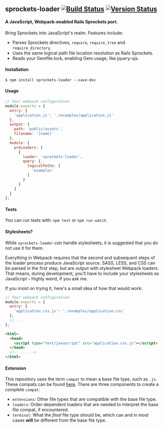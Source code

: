 ## sprockets-loader [![Build Status](https://travis-ci.org/treycordova/sprockets-loader.svg?branch=master)](https://travis-ci.org/treycordova/sprockets-loader) [![Version Status](https://img.shields.io/npm/v/sprockets-loader.svg)](https://www.npmjs.org/package/sprockets-loader)
#### A JavaScript, Webpack-enabled Rails Sprockets port.

Bring Sprockets into JavaScript's realm. Features include:
- Parses Sprockets directives, `require`, `require_tree` and `require_directory`.
- Uses the same logical path file location resolution as Rails Sprockets.
- Reads your Gemfile.lock, enabling Gem usage, like jquery-ujs.

#### Installation
`$ npm install sprockets-loader --save-dev`

#### Usage
```javascript
// Your webpack configuration
module.exports = {
  entry: {
    'application.js': './examples/application.js'
  },
  output: {
    path: 'public/assets',
    filename: '[name]'
  },
  module: {
    preLoaders: [
      {
        loader: 'sprockets-loader',
        query: {
          logicalPaths: [
            'examples'
          ]
        }
      }
    ]
  }
};
```

#### Tests
You can run tests with: `npm test` or `npm run watch`.

#### Stylesheets?
While `sprockets-loader` _can_ handle stylesheets, it is suggested that you do not use it for them.

Everything in Webpack requires that the second and subsequent steps of the loader process produce JavaScript source.
SASS, LESS, and CSS can be parsed in the first step, but are output with stylesheet Webpack loaders. That means, during development, you'll
have to include your stylesheets as JavaScript – Highly weird, if you ask me.

If you insist on trying it, here's a small idea of how that would work:
```javascript
// Your webpack configuration
module.exports = {
  entry: {
    'application.css.js': './examples/application.css'
  },
  // ...
};
```
```html
<html>
  <head>
    <script type="text/javascript" src="application.css.js"></script>
  </head>
  <!-- ... -->
</html>
```

#### Extension
This repository uses the term `compat` to mean a base file type, such as `.js`.
These compats can be found [here](https://github.com/treycordova/sprockets-loader/blob/master/src/helpers/constants.js).
There are three components to create a complete `compat`:
- `extensions`: Other file types that are compatible with the base file type.
- `loaders`: Order-dependent loaders that are needed to interpret the base file compat, if encountered.
- `terminal`: What the _final_ file type should be, which can and in most cases **will** be different from the base file type.
